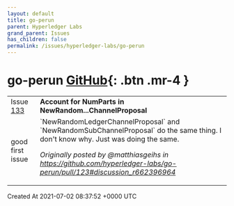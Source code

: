 ```yaml
---
layout: default
title: go-perun
parent: Hyperledger Labs
grand_parent: Issues
has_children: false
permalink: /issues/hyperledger-labs/go-perun
---
```


# go-perun <span class="fs-3 right-align">[GitHub](https://github.com/hyperledger-labs/go-perun){: .btn .mr-4 }</span>


<div>
    <table>
        <tr>
            <td>
                Issue <a href="https://github.com/hyperledger-labs/go-perun/issues/133" class=".btn">133</a>
            </td>
            <td>
                <b>
                    Account for NumParts in NewRandom...ChannelProposal
                </b>
            </td>
        </tr>
        <tr>
            <td>
                <span class="chip">good first issue</span>
            </td>
            <td>
                `NewRandomLedgerChannelProposal` and `NewRandomSubChannelProposal` do the same thing. I don't know why. Just was doing the same.

_Originally posted by @matthiasgeihs in https://github.com/hyperledger-labs/go-perun/pull/123#discussion_r662396964_
            </td>
        </tr>
    </table>
    <div class="right-align">
        Created At 2021-07-02 08:37:52 +0000 UTC
    </div>
</div>

